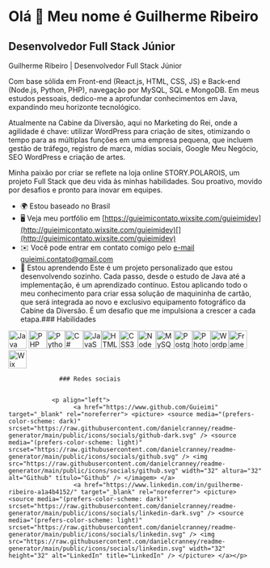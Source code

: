 Olá 👋 Meu nome é Guilherme Ribeiro
===================================

Desenvolvedor Full Stack Júnior
-------------------------------

Guilherme Ribeiro | Desenvolvedor Full Stack Júnior

Com base sólida em Front-end (React.js, HTML, CSS, JS) e Back-end (Node.js, Python, PHP), navegação por MySQL, SQL e MongoDB. Em meus estudos pessoais, dedico-me a aprofundar conhecimentos em Java, expandindo meu horizonte tecnológico.

Atualmente na Cabine da Diversão, aqui no Marketing do Rei, onde a agilidade é chave: utilizar WordPress para criação de sites, otimizando o tempo para as múltiplas funções em uma empresa pequena, que incluem gestão de tráfego, registro de marca, mídias sociais, Google Meu Negócio, SEO WordPress e criação de artes.

Minha paixão por criar se reflete na loja online STORY.POLAROIS, um projeto Full Stack que deu vida às minhas habilidades. Sou proativo, movido por desafios e pronto para inovar em equipes.

*   🌍 Estou baseado no Brasil
*   🖥️ Veja meu portfólio em [https://guieimicontato.wixsite.com/guieimidev](http://guieimicontato.wixsite.com/guieimidev)[](http://guieimicontato.wixsite.com/guieimidev)
*   ✉️ Você pode entrar em contato comigo pelo [e-mail guieimi.contato@gmail.com](mailto:guieimi.contato@gmail.com)[](mailto:guieimi.contato@gmail.com)
*   🧠 Estou aprendendo Este é um projeto personalizado que estou desenvolvendo sozinho. Cada passo, desde o estudo de Java até a implementação, é um aprendizado contínuo. Estou aplicando todo o meu conhecimento para criar essa solução de maquininha de cartão, que será integrada ao novo e exclusivo equipamento fotográfico da Cabine da Diversão. É um desafio que me impulsiona a crescer a cada etapa.### Habilidades 
<p align="left">
 <a href="https://www.oracle.com/java/" target="_blank" rel="noreferrer"><img src="https://raw.githubusercontent.com/danielcranney/readme-generator/main/public/icons/skills/java-colored.svg" width="36" height="36" alt="Java" title="Java"/></a> <a href="https://www.php.net/" target="_blank" rel="noreferrer"><img src="https://raw.githubusercontent.com/danielcranney/readme-generator/main/public/icons/skills/php-colored.svg" width="36" height="36" alt="PHP" title="PHP"/></a><a href="https://www.python.org/" target="_blank" rel="noreferrer"><img src="https://raw.githubusercontent.com/danielcranney/readme-generator/main/public/icons/skills/python-colored.svg" width="36" height="36" alt="Python" title="Python"/></a><a href="https://docs.microsoft.com/en-us/dotnet/csharp/" target="_blank" rel="noreferrer"><img src="https://raw.githubusercontent.com/danielcranney/readme-generator/main/public/icons/skills/csharp-colored.svg" width="36" height="36" alt="C#" title="C#"/></a><a href="https://developer.mozilla.org/en-US/docs/Web/JavaScript" target="_blank" rel="noreferrer"><img src="https://raw.githubusercontent.com/danielcranney/readme-generator/main/public/icons/skills/javascript-colored.svg" width="36" height="36" alt="JavaScript" title="JavaScript"/></a><a href="https://developer.mozilla.org/en-US/docs/Glossary/HTML5" target="_blank" rel="noreferrer"><img src="https://raw.githubusercontent.com/danielcranney/readme-generator/main/public/icons/skills/html5-colored.svg" width="36" height="36" alt="HTML5" title="HTML5"/></a><a href="https://www.w3.org/TR/CSS/#css" target="_blank" rel="noreferrer"><img src="https://raw.githubusercontent.com/danielcranney/readme-generator/main/public/icons/skills/css3-colored.svg" width="36" height="36" alt="CSS3" title="CSS3"/></a><a href="https://nodejs.org/en/" target="_blank" rel="noreferrer"><img src="https://raw.githubusercontent.com/danielcranney/readme-generator/main/public/icons/skills/nodejs-colored.svg" width="36" height="36" alt="NodeJS" title="NodeJS"/></a><a href="https://www.mysql.com/" target="_blank" rel="noreferrer"><img src="https://raw.githubusercontent.com/danielcranney/readme-generator/main/public/icons/skills/mysql-colored.svg" width="36" height="36" alt="MySQL" title="MySQL"/></a><a href="https://www.postgresql.org/" target="_blank" rel="noreferrer"><img src="https://raw.githubusercontent.com/danielcranney/readme-generator/main/public/icons/skills/postgresql-colored.svg" width="36" height="36" alt="PostgreSQL" title="PostgreSQL"/></a><a href="https://www.adobe.com/uk/products/photoshop.html" target="_blank" rel="noreferrer"><img src="https://raw.githubusercontent.com/danielcranney/readme-generator/main/public/icons/skills/photoshop-colored.svg" width="36" height="36" alt="Photoshop" title="Photoshop"/></a><a href="https://wordpress.com" target="_blank" rel="noreferrer"><img src="https://raw.githubusercontent.com/danielcranney/readme-generator/main/public/icons/skills/wordpress-colored.svg" width="36" height="36" alt="Wordpress" title="Wordpress"/></a><a href="https://framer.com" target="_blank" rel="noreferrer"><img src="https://raw.githubusercontent.com/danielcranney/readme-generator/main/public/icons/skills/framer-colored.svg" width="36" height="36" alt="Framer" title="Framer"/></a><a href="https://wix.com" target="_blank" rel="noreferrer"><img src="https://raw.githubusercontent.com/danielcranney/readme-generator/main/public/icons/skills/wix-colored.svg" width="36" height="36" alt="Wix" title="Wix"/></a>
                    </p>
                    
                  ### Redes sociais
                  
                   
                <p align="left"> 
                      <a href="https://www.github.com/Guieimi" target="_blank" rel="noreferrer"> <picture> <source media="(prefers-color-scheme: dark)" srcset="https://raw.githubusercontent.com/danielcranney/readme-generator/main/public/icons/socials/github-dark.svg" /> <source media="(prefers-color-scheme: light)" srcset="https://raw.githubusercontent.com/danielcranney/readme-generator/main/public/icons/socials/github.svg" /> <img src="https://raw.githubusercontent.com/danielcranney/readme-generator/main/public/icons/socials/github.svg" width="32" altura="32" alt="Github" título="Github" /> </imagem> </a> 
                      <a href="https://www.linkedin.com/in/guilherme-ribeiro-a1a4b4152/" target="_blank" rel="noreferrer"> <picture> <source media="(prefers-color-scheme: dark)" srcset="https://raw.githubusercontent.com/danielcranney/readme-generator/main/public/icons/socials/linkedin-dark.svg" /> <source media="(prefers-color-scheme: light)" srcset="https://raw.githubusercontent.com/danielcranney/readme-generator/main/public/icons/socials/linkedin.svg" /> <img src="https://raw.githubusercontent.com/danielcranney/readme-generator/main/public/icons/socials/linkedin.svg" width="32" height="32" alt="LinkedIn" title="LinkedIn" /> </picture> </a></p>
